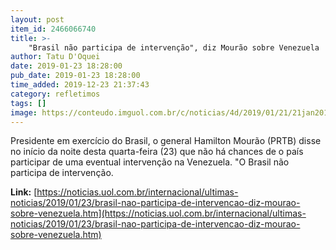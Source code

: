 ```yaml
---
layout: post
item_id: 2466066740
title: >-
    "Brasil não participa de intervenção", diz Mourão sobre Venezuela
author: Tatu D'Oquei
date: 2019-01-23 18:28:00
pub_date: 2019-01-23 18:28:00
time_added: 2019-12-23 21:37:43
category: refletimos
tags: []
image: https://conteudo.imguol.com.br/c/noticias/4d/2019/01/21/21jan2019---com-viagem-de-bolsonaro-a-davos-o-general-hamilton-mourao-assume-o-exercicio-da-presidencia-da-republica-1548080412775_v2_615x300.jpg
---
```


Presidente em exercício do Brasil, o general Hamilton Mourão (PRTB) disse no início da noite desta quarta-feira (23) que não há chances de o país participar de uma eventual intervenção na Venezuela. "O Brasil não participa de intervenção.

**Link:** [https://noticias.uol.com.br/internacional/ultimas-noticias/2019/01/23/brasil-nao-participa-de-intervencao-diz-mourao-sobre-venezuela.htm](https://noticias.uol.com.br/internacional/ultimas-noticias/2019/01/23/brasil-nao-participa-de-intervencao-diz-mourao-sobre-venezuela.htm)

